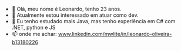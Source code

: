 - 👋 Olá, meu nome é Leonardo, tenho 23 anos.
- 👀 Atualmente estou interessado em atuar como dev.
- 🌱 Eu tenho estudado mais Java, mas tenho experiência em C# com .NET, python e JS
- 📫 onde me achar: www.linkedin.com/mwlite/in/leonardo-oliveira-b13180226
